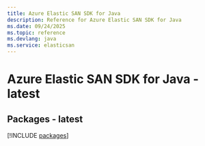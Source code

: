 ```yaml
---
title: Azure Elastic SAN SDK for Java
description: Reference for Azure Elastic SAN SDK for Java
ms.date: 09/24/2025
ms.topic: reference
ms.devlang: java
ms.service: elasticsan
---
```

# Azure Elastic SAN SDK for Java - latest
## Packages - latest
[!INCLUDE [packages](elastic-san-index.md)]